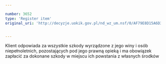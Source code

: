 ```yaml
---

number: 3652
type: 'Register item'
original_uri: 'http://decyzje.uokik.gov.pl/nd_wz_um.nsf/0/AF79E8D15A6D3766C1257A6100324E93?OpenDocument'


---
```


Klient odpowiada za wszystkie szkody wyrządzone z jego winy i osób niepełnoletnich, pozostających pod jego prawną opieką i ma obowiązek zapłacić za dokonane szkody w miejscu ich powstania z własnych środków
